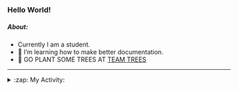 ### Hello World!

##### About:
- Currently I am a student.
- 🌱 I’m learning how to make better documentation.
- 🌱 GO PLANT SOME TREES AT [TEAM TREES](https://teamtrees.org/)

---
<details>
  <summary>:zap: My Activity:</summary>
  
<!--START_SECTION:waka-->
![Code Time](http://img.shields.io/badge/Code%20Time-1%2C252%20hrs%2020%20mins-blue)

**I'm a Night 🦉** 

```text
🌞 Morning                2116 commits        ███░░░░░░░░░░░░░░░░░░░░░░   10.38 % 
🌆 Daytime                6778 commits        ████████░░░░░░░░░░░░░░░░░   33.25 % 
🌃 Evening                5888 commits        ███████░░░░░░░░░░░░░░░░░░   28.89 % 
🌙 Night                  5602 commits        ███████░░░░░░░░░░░░░░░░░░   27.48 % 
```
📅 **I'm Most Productive on Wednesday** 

```text
Monday                   2774 commits        ███░░░░░░░░░░░░░░░░░░░░░░   13.61 % 
Tuesday                  2790 commits        ███░░░░░░░░░░░░░░░░░░░░░░   13.69 % 
Wednesday                4815 commits        ██████░░░░░░░░░░░░░░░░░░░   23.62 % 
Thursday                 2708 commits        ███░░░░░░░░░░░░░░░░░░░░░░   13.28 % 
Friday                   2225 commits        ███░░░░░░░░░░░░░░░░░░░░░░   10.92 % 
Saturday                 1777 commits        ██░░░░░░░░░░░░░░░░░░░░░░░   08.72 % 
Sunday                   3295 commits        ████░░░░░░░░░░░░░░░░░░░░░   16.16 % 
```


📊 **This Week I Spent My Time On** 

```text
🔥 Editors: 
IntelliJ                 2 hrs 18 mins       ████████████████████████░   96.20 % 
Android Studio           5 mins              █░░░░░░░░░░░░░░░░░░░░░░░░   03.80 % 

🐱‍💻 Projects: 
dev-dialogue             1 hr 51 mins        ███████████████████░░░░░░   77.17 % 
microservices-demo       27 mins             █████░░░░░░░░░░░░░░░░░░░░   18.93 % 
test                     5 mins              █░░░░░░░░░░░░░░░░░░░░░░░░   03.48 % 
swagstore                0 secs              ░░░░░░░░░░░░░░░░░░░░░░░░░   00.29 % 
java-springboot-projects 0 secs              ░░░░░░░░░░░░░░░░░░░░░░░░░   00.10 % 
```


 Last Updated on 18/11/2023 04:11:17 UTC
<!--END_SECTION:waka-->
</details>
